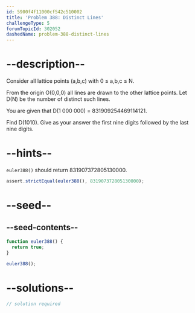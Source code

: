 ```yaml
---
id: 5900f4f11000cf542c510002
title: 'Problem 388: Distinct Lines'
challengeType: 5
forumTopicId: 302052
dashedName: problem-388-distinct-lines
---
```


# --description--

Consider all lattice points (a,b,c) with 0 ≤ a,b,c ≤ N.

From the origin O(0,0,0) all lines are drawn to the other lattice points. Let D(N) be the number of distinct such lines.

You are given that D(1 000 000) = 831909254469114121.

Find D(1010). Give as your answer the first nine digits followed by the last nine digits.

# --hints--

`euler388()` should return 831907372805130000.

```js
assert.strictEqual(euler388(), 831907372805130000);
```

# --seed--

## --seed-contents--

```js
function euler388() {
  return true;
}

euler388();
```

# --solutions--

```js
// solution required
```
